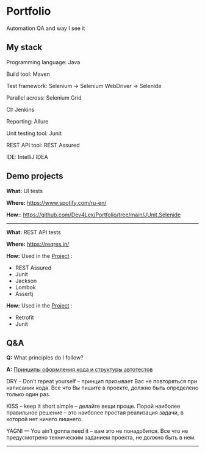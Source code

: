 # Portfolio
Automation QA and way I see it
## My stack
Programming language: Java

Build tool: Maven

Test framework: Selenium -> Selenium WebDriver -> Selenide

Parallel across: Selenium Grid

CI: Jenkins

Reporting: Allure

Unit testing tool: Junit

REST API tool: REST Assured

IDE: IntelliJ IDEA

## Demo projects
**What:** UI tests

**Where:** https://www.spotify.com/ru-en/

**How:**: https://github.com/Dev4Lex/Portfolio/tree/main/JUnit.Selenide
___________

**What:** REST API tests

**Where:** https://reqres.in/

**How:** 
Used in  the [Project](https://github.com/Dev4Lex/Portfolio/tree/main/REST%20API%20tests) :
- REST Assured 
- Junit 
- Jackson
- Lombok
- Assertj

**How:** 
Used in  the [Project]([https://github.com/Dev4Lex/Portfolio/tree/main/REST%20API%20tests](https://github.com/Dev4Lex/Portfolio/tree/main/Retrofit)) :
- Retrofit
- Junit 



## Q&A 
**Q:** What principles do I follow?

**A:** [Принципы оформления кода и структуры автотестов](https://github.com/Dev4Lex/Portfolio/blob/main/best_practices.md)

DRY – Don’t repeat yourself – принцип призывает Вас не повторяться при написании кода. Все что Вы пишите в проекте, должно быть определено только один раз.

KISS – keep it short simple – делайте вещи проще. Порой наиболее правильное решение – это наиболее простая реализация задачи, в которой нет ничего лишнего.

YAGNI — You ain’t gonna need it – вам это не понадобится. Все что не предусмотрено техническим заданием проекта, не должно быть в нем.
_____________________________________________________________________
